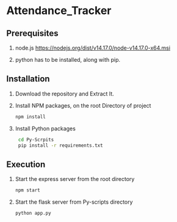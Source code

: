 # Attendance_Tracker   

## Prerequisites

1. node.js https://nodejs.org/dist/v14.17.0/node-v14.17.0-x64.msi

2. python has to be installed, along with pip.

## Installation

1. Download the repository and Extract It.

2. Install NPM packages, on the root Directory of project

   ```sh
   npm install      
   ```

3. Install Python packages

   ```sh
    cd Py-Scrpits  
    pip install -r requirements.txt   
   ```

## Execution

1. Start the express server from the root directory

   ```sh
   npm start
   ```

2. Start the flask server from Py-scripts directory

   ```sh
   python app.py
   ```

